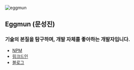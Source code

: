 <img src="https://komarev.com/ghpvc/?username=eggmun98&label=Profile%20views&color=2563eb&style=flat" alt="eggmun" />

## Eggmun (문성진)
### 기술의 본질을 탐구하며, 개발 자체를 좋아하는 개발자입니다.


* [NPM](https://www.npmjs.com/~eggmun)
* [링크드인](https://www.linkedin.com/in/eggmun)
* [블로그](https://eggmun.com)







